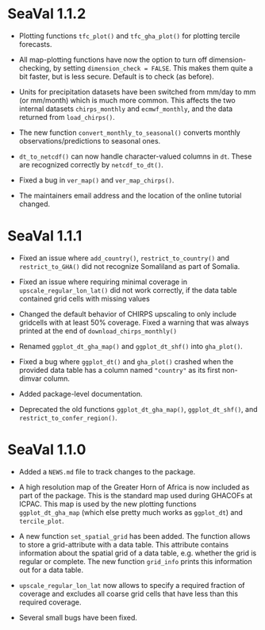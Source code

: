 # SeaVal 1.1.2

* Plotting functions `tfc_plot()` and `tfc_gha_plot()` for plotting tercile forecasts.

* All map-plotting functions have now the option to turn off dimension-checking, by setting `dimension_check = FALSE`. This makes them quite a bit faster, but is less secure. Default is to check (as before).

* Units for precipitation datasets have been switched from mm/day to mm (or mm/month) which is much more common. This affects the two internal datasets `chirps_monthly` and `ecmwf_monthly`, and the data returned from `load_chirps()`.

* The new function `convert_monthly_to_seasonal()` converts monthly observations/predictions to seasonal ones.

* `dt_to_netcdf()` can now handle character-valued columns in `dt`. These are recognized correctly by `netcdf_to_dt()`.

* Fixed a bug in `ver_map()` and `ver_map_chirps()`.

* The maintainers email address and the location of the online tutorial changed.

# SeaVal 1.1.1

* Fixed an issue where `add_country()`, `restrict_to_country()` and `restrict_to_GHA()` did not recognize Somaliland as part of Somalia.

* Fixed an issue where requiring minimal coverage in `upscale_regular_lon_lat()` did not work correctly,
if the data table contained grid cells with missing values

* Changed the default behavior of CHIRPS upscaling to only include gridcells with at least 50% coverage. Fixed a warning that was always printed at the end of 
`download_chirps_monthly()`

* Renamed `ggplot_dt_gha_map()` and `ggplot_dt_shf()` into `gha_plot()`.

* Fixed a bug where `ggplot_dt()` and `gha_plot()` crashed when the provided data table has a column named `"country"` as its first non-dimvar column.

* Added package-level documentation.

* Deprecated the old functions `ggplot_dt_gha_map()`, `ggplot_dt_shf()`, and `restrict_to_confer_region()`.


# SeaVal 1.1.0

* Added a `NEWS.md` file to track changes to the package.

* A high resolution map of the Greater Horn of Africa is now included as part of the package.
This is the standard map used during GHACOFs at ICPAC. This map is used by the new plotting functions
`ggplot_dt_gha_map` (which else pretty much works as `ggplot_dt`) and `tercile_plot`.

* A new function `set_spatial_grid` has been added. The function allows to store a grid-attribute with a data table.
This attribute contains information about the spatial grid of a data table, e.g. whether the grid is regular or complete. 
The new function `grid_info` prints this information out for a data table.

* `upscale_regular_lon_lat` now allows to specify a required fraction of coverage and excludes all coarse grid cells 
that have less than this required coverage.

* Several small bugs have been fixed.
